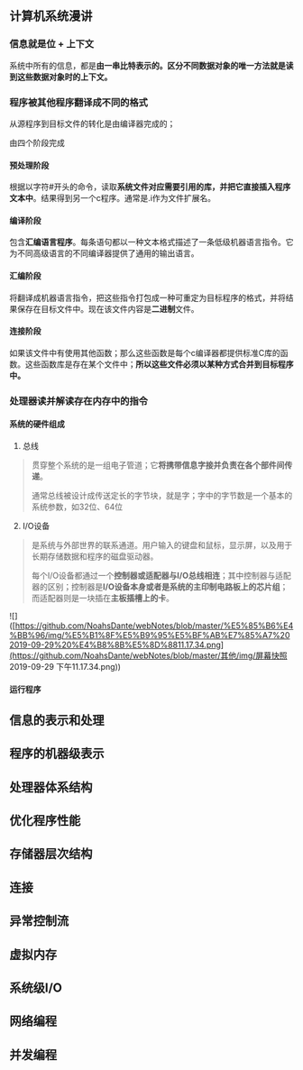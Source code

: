## 计算机系统漫讲

### 信息就是位 + 上下文

系统中所有的信息，都是**由一串比特表示的。区分不同数据对象的唯一方法就是读到这些数据对象时的上下文。**

### 程序被其他程序翻译成不同的格式

从源程序到目标文件的转化是由编译器完成的；

由四个阶段完成

#### 预处理阶段

根据以字符#开头的命令，读取**系统文件对应需要引用的库，并把它直接插入程序文本中**。结果得到另一个c程序。通常是.i作为文件扩展名。

#### 编译阶段

包含**汇编语言程序**。每条语句都以一种文本格式描述了一条低级机器语言指令。它为不同高级语言的不同编译器提供了通用的输出语言。

#### 汇编阶段

将翻译成机器语言指令，把这些指令打包成一种可重定为目标程序的格式，并将结果保存在目标文件中。现在该文件内容是**二进制**文件。

#### 连接阶段

如果该文件中有使用其他函数；那么这些函数是每个c编译器都提供标准C库的函数。这些函数库是存在某个文件中；**所以这些文件必须以某种方式合并到目标程序中。**

### 处理器读并解读存在内存中的指令

#### 系统的硬件组成

1. 总线

> 贯穿整个系统的是一组电子管道；它**将携带信息字接并负责在各个部件间传递**。
>
> 通常总线被设计成传送定长的字节块，就是字；字中的字节数是一个基本的系统参数，如32位、64位

2. I/O设备

> 是系统与外部世界的联系通道。用户输入的键盘和鼠标，显示屏，以及用于长期存储数据和程序的磁盘驱动器。
>
> 每个I/O设备都通过一个**控制器或适配器与I/O总线相连**；其中控制器与适配器的区别；控制器是**I/O设备本身或者是系统的主印制电路板上的芯片组**；而适配器则是一块插在**主板插槽上的卡**。 

![]([https://github.com/NoahsDante/webNotes/blob/master/%E5%85%B6%E4%BB%96/img/%E5%B1%8F%E5%B9%95%E5%BF%AB%E7%85%A7%202019-09-29%20%E4%B8%8B%E5%8D%8811.17.34.png](https://github.com/NoahsDante/webNotes/blob/master/其他/img/屏幕快照 2019-09-29 下午11.17.34.png))

#### 运行程序





## 信息的表示和处理

## 程序的机器级表示



## 处理器体系结构

## 优化程序性能

## 存储器层次结构

## 连接

## 异常控制流

## 虚拟内存

## 系统级I/O

## 网络编程

## 并发编程

